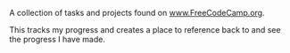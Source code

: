A collection of tasks and projects found on www.FreeCodeCamp.org.

This tracks my progress and creates a place to reference back to and see the progress I have made.

